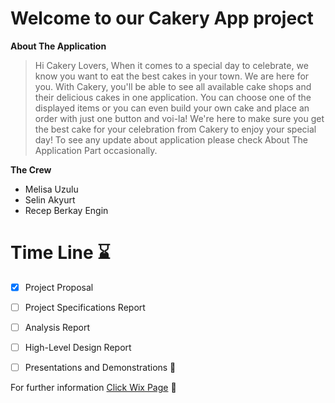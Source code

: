 
# Welcome to our Cakery App project

**About The Application**
> Hi Cakery Lovers, When it comes to a special day to celebrate, we know you want to eat the best cakes in your town. We are here for you. With Cakery, you'll be able to see all available cake shops and their delicious cakes in one application. You can choose one of the displayed items or you can even build your own cake and place an order with just one button and voi-la!  We're here to make sure you get the best cake for your celebration from Cakery to enjoy your special day! To see any update about application please check About The Application Part occasionally.

**The Crew**
- Melisa Uzulu
- Selin Akyurt
- Recep Berkay Engin

# Time Line ⌛
- [x] Project Proposal
- [ ] Project Specifications Report
- [ ] Analysis Report
- [ ] High-Level Design Report
- [ ] Presentations and Demonstrations 🎉


For further information [Click Wix Page](https://oursitetedu.wixsite.com/cakeryapp) 🎂
